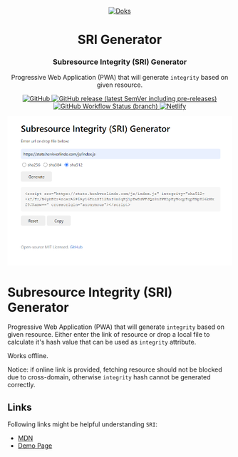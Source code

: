 <p align="center">
  <a href="https://getdoks.org/">
    <img alt="Doks" src="https://sri-gen.henkverlinde.com/sri-hash-generator.svg" width="60">
  </a>
</p>

<h1 align="center">
  SRI Generator
</h1>

<h3 align="center">
  Subresource Integrity (SRI) Generator
</h3>

<p align="center">
  Progressive Web Application (PWA) that will generate <code>integrity</code> based on given resource.
</p>

<p align="center">
  <a href="https://github.com/h-enk/sri-hash-generator/blob/master/LICENSE">
    <img src="https://img.shields.io/github/license/h-enk/sri-hash-generator?style=flat-square" alt="GitHub">
  </a>
  <a href="https://github.com/h-enk/sri-hash-generator/releases">
    <img src="https://img.shields.io/github/v/release/h-enk/sri-hash-generator?include_prereleases&style=flat-square"alt="GitHub release (latest SemVer including pre-releases)">
  </a>
  <a href="https://github.com/h-enk/sri-hash-generator/actions?query=workflow%3A%22Hyas+CI%22">
    <img src="https://img.shields.io/github/workflow/status/h-enk/sri-hash-generator/Hyas%20CI/master?style=flat-square" alt="GitHub Workflow Status (branch)">
  </a>
  <a href="https://app.netlify.com/sites/sri-gen/deploys">
    <img src="https://img.shields.io/netlify/ebeb737d-36dd-4d1d-8bc5-911963c498bb?style=flat-square" alt="Netlify">
  </a>
</p>

![Doks — Modern Documentation Theme](https://raw.githubusercontent.com/h-enk/sri-hash-generator/master/public/sri-hash-generator.png)





# Subresource Integrity (SRI) Generator

Progressive Web Application (PWA) that will generate `integrity` based on given resource. Either
enter the link of resource or drop a local file to calculate it's hash value that can be used as
`integrity` attribute.

Works offline.

Notice: if online link is provided, fetching resource should not be blocked due to cross-domain,
otherwise `integrity` hash cannot be generated correctly.

## Links

Following links might be helpful understanding `SRI`:

+ [MDN](https://developer.mozilla.org/en-US/docs/Web/Security/Subresource_Integrity)
+ [Demo Page](https://laysent.github.io/subresource-integrity-demo/index.html)
